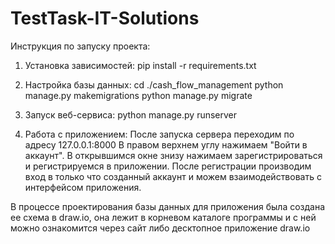 # TestTask-IT-Solutions

Инструкция по запуску проекта:

1. Установка зависимостей:
  pip install -r requirements.txt

2. Настройка базы данных:
  cd ./cash_flow_management
  python manage.py makemigrations
  python manage.py migrate

3. Запуск веб-сервиса:
  python manage.py runserver

4. Работа с приложением:
   После запуска сервера переходим по адресу 127.0.0.1:8000
   В правом верхнем углу нажимаем "Войти в аккаунт".
   В открывшимся окне знизу нажимаем зарегистрироваться и регистрируемся в приложении.
   После регистрации производим вход в только что созданный аккаунт и можем взаимодействовать с интерфейсом приложения.

В процессе проектирования базы данных для приложения была создана ее схема в draw.io, она лежит в корневом каталоге программы и с ней можно ознакомится через сайт либо десктопное приложение draw.io
